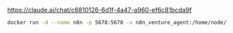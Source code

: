 https://claude.ai/chat/c6810126-6d1f-4a47-a960-ef6c81bcda9f

```sh
docker run -d --name n8n -p 5678:5678 -v n8n_venture_agent:/home/node/.n8n docker.n8n.io/n8nio/n8n
```
